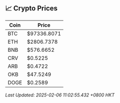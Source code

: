 ## 📈 Crypto Prices

| Coin | Price |
| ---- | ----- |
| BTC | $97336.8071 |
| ETH | $2806.7378 |
| BNB | $576.6652 |
| CRV | $0.5225 |
| ARB | $0.4722 |
| OKB | $47.5249 |
| DOGE | $0.2589 |

_Last Updated: 2025-02-06 11:02:55.432 +0800 HKT_